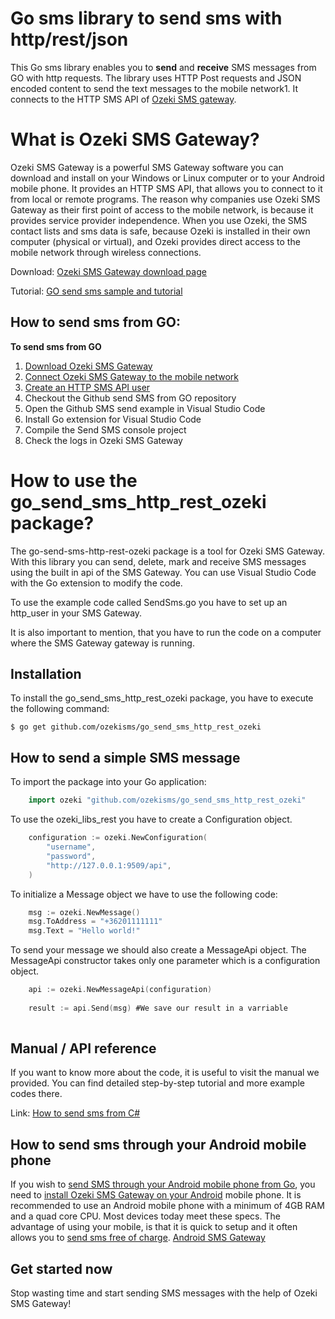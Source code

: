 # Go sms library to send sms with http/rest/json
This Go sms library enables you to **send** and **receive** SMS messages from GO with http requests. The library uses HTTP Post requests and JSON encoded content to send the text messages to the mobile network1. It connects to the HTTP SMS API of [Ozeki SMS gateway](https://ozeki-sms-gateway.com).

# What is Ozeki SMS Gateway?
Ozeki SMS Gateway is a powerful SMS Gateway software you can download and install on your Windows or Linux computer or to your Android mobile phone. It provides an HTTP SMS API, that allows you to connect to it from local or remote programs. The reason why companies use Ozeki SMS Gateway as their first point of access to the mobile network, is because it provides service provider independence. When you use Ozeki, the SMS contact lists and sms data is safe, because Ozeki is installed in their own computer (physical or virtual), and Ozeki provides direct access to the mobile network through wireless connections.

Download: [Ozeki SMS Gateway download page](https://ozeki-sms-gateway.com/p_727-download-sms-gateway.html)

Tutorial: [GO send sms sample and tutorial](https://ozeki-sms-gateway.com/p_874-go-send-multiple-sms-with-the-http-rest-api-code-sample.html)

## How to send sms from GO:

**To send sms from GO**
1. [Download Ozeki SMS Gateway](https://ozeki-sms-gateway.com/p_727-download-sms-gateway.html)
2. [Connect Ozeki SMS Gateway to the mobile network](https://ozeki-sms-gateway.com/p_70-mobile-network.html)
3. [Create an HTTP SMS API user](https://ozeki-sms-gateway.com/p_2102-create-an-http-sms-api-user-account.html)
4. Checkout the Github send SMS from GO repository
5. Open the Github SMS send example in Visual Studio Code
6. Install Go extension for Visual Studio Code
7. Compile the Send SMS console project
8. Check the logs in Ozeki SMS Gateway

# How to use the go_send_sms_http_rest_ozeki package?
 
 The go-send-sms-http-rest-ozeki package is a tool for Ozeki SMS Gateway. With this library you can send, delete, mark and receive SMS messages using the built in api of the SMS Gateway. You can use Visual Studio Code with the Go extension to modify the code.

To use the example code called SendSms.go you have to set up an http_user in your SMS Gateway.

It is also important to mention, that you have to run the code on a computer where the SMS Gateway gateway is running.

## Installation

To install the go_send_sms_http_rest_ozeki package, you have to execute the following command:

    $ go get github.com/ozekisms/go_send_sms_http_rest_ozeki

## How to send a simple SMS message

To import the package into your Go application:

```go
    import ozeki "github.com/ozekisms/go_send_sms_http_rest_ozeki"
```

 To use the ozeki_libs_rest you have to create a Configuration object.
```go
    configuration := ozeki.NewConfiguration(
        "username",
        "password",
        "http://127.0.0.1:9509/api",
    )
```
To initialize a Message object we have to use the following code:

```go
    msg := ozeki.NewMessage()
    msg.ToAddress = "+36201111111"
    msg.Text = "Hello world!"
```
To send your message  we should also create a MessageApi object.
The MessageApi constructor takes only one parameter which is a configuration object.

```go
    api := ozeki.NewMessageApi(configuration)
    
    result := api.Send(msg) #We save our result in a varriable
    
```
## Manual / API reference
If you want to know more about the code, it is useful to visit the manual we provided. You can find detailed step-by-step tutorial and more example codes there.

Link: [How to send sms from C#](https://ozeki-sms-gateway.com/p_873-go-send-sms-with-the-http-rest-api-code-sample.html)

## How to send sms through your Android mobile phone

If you wish to [send SMS through your Android mobile phone from Go](https://android-sms-gateway.com/), you need to [install Ozeki SMS Gateway on your Android](https://ozeki-sms-gateway.com/p_2847-how-to-install-ozeki-sms-gateway-on-android.html) mobile phone. It is recommended to use an Android mobile phone with a minimum of 4GB RAM and a quad core CPU. Most devices today meet these specs. The advantage of using your mobile, is that it is quick to setup and it often allows you to [send sms free of charge](https://android-sms-gateway.com/p_246-how-to-send-sms-free-of-charge.html).
[Android SMS Gateway](https://android-sms-gateway.com)

## Get started now
Stop wasting time and start sending SMS messages with the help of Ozeki SMS Gateway!
